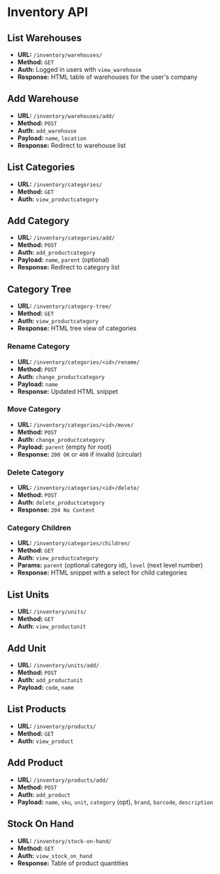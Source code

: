 # Inventory API

## List Warehouses
- **URL:** `/inventory/warehouses/`
- **Method:** `GET`
- **Auth:** Logged in users with `view_warehouse`
- **Response:** HTML table of warehouses for the user's company

## Add Warehouse
- **URL:** `/inventory/warehouses/add/`
- **Method:** `POST`
- **Auth:** `add_warehouse`
- **Payload:** `name`, `location`
- **Response:** Redirect to warehouse list

## List Categories
- **URL:** `/inventory/categories/`
- **Method:** `GET`
- **Auth:** `view_productcategory`

## Add Category
- **URL:** `/inventory/categories/add/`
- **Method:** `POST`
- **Auth:** `add_productcategory`
- **Payload:** `name`, `parent` (optional)
- **Response:** Redirect to category list

## Category Tree
- **URL:** `/inventory/category-tree/`
- **Method:** `GET`
- **Auth:** `view_productcategory`
- **Response:** HTML tree view of categories

### Rename Category
- **URL:** `/inventory/categories/<id>/rename/`
- **Method:** `POST`
- **Auth:** `change_productcategory`
- **Payload:** `name`
- **Response:** Updated HTML snippet

### Move Category
- **URL:** `/inventory/categories/<id>/move/`
- **Method:** `POST`
- **Auth:** `change_productcategory`
- **Payload:** `parent` (empty for root)
- **Response:** `200 OK` or `400` if invalid (circular)

### Delete Category
- **URL:** `/inventory/categories/<id>/delete/`
- **Method:** `POST`
- **Auth:** `delete_productcategory`
- **Response:** `204 No Content`

### Category Children
- **URL:** `/inventory/categories/children/`
- **Method:** `GET`
- **Auth:** `view_productcategory`
- **Params:** `parent` (optional category id), `level` (next level number)
- **Response:** HTML snippet with a select for child categories

## List Units
- **URL:** `/inventory/units/`
- **Method:** `GET`
- **Auth:** `view_productunit`

## Add Unit
- **URL:** `/inventory/units/add/`
- **Method:** `POST`
- **Auth:** `add_productunit`
- **Payload:** `code`, `name`

## List Products
- **URL:** `/inventory/products/`
- **Method:** `GET`
- **Auth:** `view_product`

## Add Product
- **URL:** `/inventory/products/add/`
- **Method:** `POST`
- **Auth:** `add_product`
- **Payload:** `name`, `sku`, `unit`, `category` (opt), `brand`, `barcode`, `description`

## Stock On Hand
- **URL:** `/inventory/stock-on-hand/`
- **Method:** `GET`
- **Auth:** `view_stock_on_hand`
- **Response:** Table of product quantities
